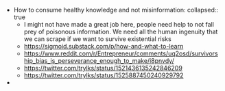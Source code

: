- How to consume healthy knowledge and not misinformation:
  collapsed:: true
	- I might not have made a great job here, people need help to not fall prey of poisonous information. We need all the human ingenuity that we can scrape if we want to survive existential risks
	- https://sigmoid.substack.com/p/how-and-what-to-learn
	- https://www.reddit.com/r/Entrepreneur/comments/uq2osd/survivorship_bias_is_perseverance_enough_to_make/i8pnvdy/
	- https://twitter.com/trylks/status/1521436135242846209
	- https://twitter.com/trylks/status/1525887450240929792
-